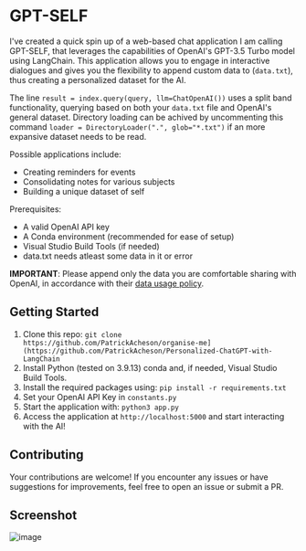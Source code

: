 # GPT-SELF

I've created a quick spin up of a web-based chat application I am calling GPT-SELF, that leverages the capabilities of OpenAI's GPT-3.5 Turbo model using LangChain. This application allows you to engage in interactive dialogues and gives you the flexibility to append custom data to (`data.txt`), thus creating a personalized dataset for the AI.

The line `result = index.query(query, llm=ChatOpenAI())` uses a split band functionality, querying based on both your `data.txt` file and OpenAI's general dataset. Directory loading can be achived by uncommenting this command `loader = DirectoryLoader(".", glob="*.txt")` if an more expansive dataset needs to be read.


Possible applications include:
- Creating reminders for events
- Consolidating notes for various subjects
- Building a unique dataset of self

Prerequisites:
- A valid OpenAI API key
- A Conda environment (recommended for ease of setup)
- Visual Studio Build Tools (if needed)
- data.txt needs atleast some data in it or error

**IMPORTANT**: Please append only the data you are comfortable sharing with OpenAI, in accordance with their [data usage policy](https://openai.com/policies/api-data-usage-policies).

## Getting Started

1. Clone this repo: `git clone https://github.com/PatrickAcheson/organise-me](https://github.com/PatrickAcheson/Personalized-ChatGPT-with-LangChain`
2. Install Python (tested on 3.9.13) conda and, if needed, Visual Studio Build Tools.
3. Install the required packages using: `pip install -r requirements.txt`
4. Set your OpenAI API Key in `constants.py`
5. Start the application with: `python3 app.py`
6. Access the application at `http://localhost:5000` and start interacting with the AI!

## Contributing

Your contributions are welcome! If you encounter any issues or have suggestions for improvements, feel free to open an issue or submit a PR.

## Screenshot


![image](https://github.com/PatrickAcheson/Personalized-ChatGPT-with-LangChain/assets/90014630/ae710b55-2975-401b-bad4-1f809bf68ecf)
